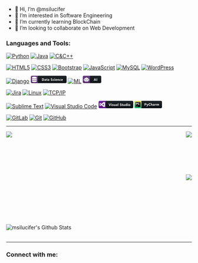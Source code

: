 - 👋 Hi, I’m @msilucifer
- 👀 I’m interested in Software Engineering
- 🌱 I’m currently learning BlockChain
- 💞️ I’m looking to collaborate on Web Development

### Languages and Tools:
[![Python](https://img.shields.io/badge/-Python-black?style=flat&logo=python&link=https://github.com/msilucifer/)](https://github.com/msilucifer/)
[![Java](https://img.shields.io/badge/Java-orange?style=flat&logo=java&logoColor=white&link=https://github.com/msilucifer/)](https://github.com/msilucifer/)
[![C&C++](https://img.shields.io/badge/-C%20&%20C++-659ad2?style=flat&logo=c%2B%2B&logoColor=ffffff&link=https://github.com/msilucifer/)](https://github.com/msilucifer/)

[![HTML5](https://img.shields.io/badge/-HTML5-E34F26?style=flat&logo=html5&logoColor=white&link=https://github.com/msilucifer/)](https://github.com/msilucifer/) 
[![CSS3](https://img.shields.io/badge/-CSS3-1572B6?style=flat&logo=css3&link=https://github.com/msilucifer/)](https://github.com/msilucifer/) 
[![Bootstrap](https://img.shields.io/badge/-Bootstrap-563D7C?style=flat&logo=bootstrap&link=https://github.com/msilucifer/)](https://github.com/msilucifer/)
[![JavaScript](https://img.shields.io/badge/-JavaScript-black?style=flat&logo=javascript&link=https://github.com/msilucifer/)](https://github.com/msilucifer/)
[![MySQL](https://img.shields.io/badge/-MySQL-black?style=flat&logo=mysql&link=https://github.com/msilucifer/)](https://github.com/msilucifer/)
[![WordPress](https://img.shields.io/badge/-WordPress-21759B?style=flat&logo=wordpress)](https://github.com/msilucifer/)

[![Django](https://img.shields.io/badge/-django-black?style=flat&logo=django)](https://github.com/msilucifer/)
[![DataScience](https://github.com/SvenCelin/SvenCelin/blob/master/Badges/datascience.png)](https://github.com/msilucifer/)
[![ML](https://img.shields.io/badge/-Machine%20Learning-102230?style=flat)](https://github.com/msilucifer/)
[![AI](https://github.com/SvenCelin/SvenCelin/blob/master/Badges/ai.png)](https://github.com/msilucifer/)

[![Jira](https://img.shields.io/badge/-Jira-222222?style=flat&logo=jira-software&logoColor=white&logoColor=0052CC)](https://github.com/msilucifer/)
[![Linux](https://img.shields.io/badge/-Linux-222222?style=flat&logo=linux&logoColor=FCC624)](https://github.com/msilucifer/)
[![TCP/IP](https://img.shields.io/badge/-TCP/IP-222222?style=flat&logo=cisco&logoColor=white)](https://github.com/msilucifer/)

[![Sublime Text](http://img.shields.io/badge/-Sublime%20Text-3C4858?style=flat&logo=sublime-text)](https://github.com/msilucifer/)
[![Visual Studio Code](https://img.shields.io/badge/-VSCode-444444?style=flat&logo=visual-studio-code&logoColor=007ACC)](https://github.com/msilucifer/)
[![Visual Studio](https://github.com/SvenCelin/SvenCelin/blob/master/Badges/visualstudio.png)](https://github.com/msilucifer/)
[![PyCharm](https://github.com/SvenCelin/SvenCelin/blob/master/Badges/pycharm.png)](https://github.com/msilucifer/)

[![GitLab](https://img.shields.io/badge/-GitLab-FCA121?style=flat&logo=gitlab&link=https://github.com/msilucifer/)](https://github.com/msilucifer/)
[![Git](https://img.shields.io/badge/-Git-black?style=flat&logo=git&link=https://github.com/msilucifer/)](https://github.com/msilucifer/) 
[![GitHub](https://img.shields.io/badge/-GitHub-181717?style=flat&logo=github&link=https://github.com/msilucifer/)](https://github.com/msilucifer/)
<br />

--- 

<img align="left" src="https://github-readme-stats.vercel.app/api/top-langs/?username=msilucifer&theme=white" /> 

<img align="right" src="https://github-readme-stats.vercel.app/api/pin/?username=msilucifer&repo=Information-Visualisation&theme=white" /><br /><br /><br /><br /><br /><br />

<img align="right" src="https://github-readme-stats.vercel.app/api/pin/?username=msilucifer&repo=NFC-doorlock---atmega-16a&theme=white" /><br /><br /><br /><br /><br /><br /><br />

<img align="center" alt="msilucifer's Github Stats" src="https://github-readme-stats.vercel.app/api?username=msilucifer&show_icons=true&hide_border=true" /><br /><br />

---

### Connect with me:

[github]: https://github.com/msilucifer/

<!---
msilucifer/msilucifer is a ✨ special ✨ repository because its `README.md` (this file) appears on your GitHub profile.
You can click the Preview link to take a look at your changes.
--->
